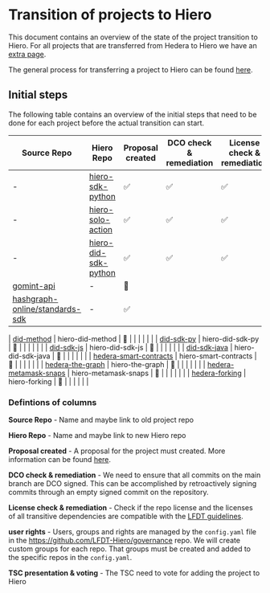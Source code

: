 # Transition of projects to Hiero

This document contains an overview of the state of the project transition to Hiero.
For all projects that are transferred from Hedera to Hiero we have an [extra page](transition.md).

The general process for transferring a project to Hiero can be found [here](howto-transfer.md).

## Initial steps

The following table contains an overview of the initial steps that need to be done for each project before the actual transition can start.

| Source Repo                                                                 | Hiero Repo                                                                   | Proposal created   | DCO check & remediation   | License check & remediation | user rights       | TSC presentation & voting |  transfered |
|-----------------------------------------------------------------------------|------------------------------------------------------------------------------| ------------------ | ------------------------- | --------------------------- | ----------------- | ------------------------- |------------|
| -                                                                           | [hiero-sdk-python](https://github.com/hiero-ledger/hiero-sdk-python)         | :white_check_mark: | :white_check_mark:        | :white_check_mark:         | :white_check_mark: | :white_check_mark:        | :tada:     |
| -                                                                           | [hiero-solo-action](https://github.com/hiero-ledger/hiero-solo-action)       | :white_check_mark: | :white_check_mark:        | :white_check_mark:         | :white_check_mark: | :white_check_mark:        | :tada:     |
| -                                                                           | [hiero-did-sdk-python](https://github.com/hiero-ledger/hiero-did-sdk-python) | :white_check_mark: | :white_check_mark:        | :white_check_mark:         | :white_check_mark: | :white_check_mark:        | :tada:     |
| [gomint-api](https://github.com/gomintco/gomint-api)                        | -                                                                            | :construction: |         |         | |  |    |
| [hashgraph-online/standards-sdk](https://github.com/hashgraph-online/standards-sdk)                        | -                                                                            | :white_check_mark: |         |         | |  |    |

| [did-method](https://github.com/hashgraph/did-method)                       | hiero-did-method                                                             | :construction: | | | | | |
| [did-sdk-py](https://github.com/hashgraph/did-sdk-py)                       | hiero-did-sdk-py                                                             | :construction: | | | | | |
| [did-sdk-js](https://github.com/hashgraph/did-sdk-js)                       | hiero-did-sdk-js                                                             | :construction: | | | | | |
| [did-sdk-java](https://github.com/hashgraph/did-sdk-java)                   | hiero-did-sdk-java                                                           | :construction: | | | | | |
| [hedera-smart-contracts](https://github.com/hashgraph/hedera-smart-contracts)      | hiero-smart-contracts                                                        | :construction: | | | | | |
| [hedera-the-graph](https://github.com/hashgraph/hedera-the-graph)           | hiero-the-graph                                                              | :construction: | | | | | |
| [hedera-metamask-snaps](https://github.com/hashgraph/hedera-metamask-snaps) | hiero-metamask-snaps                                                         | :construction: | | | | | |
| [hedera-forking](https://github.com/hashgraph/hedera-forking)               | hiero-forking                                                                | :construction: | | | | | |

### Defintions of columns

**Source Repo** - Name and maybe link to old project repo

**Hiero Repo** - Name and maybe link to new Hiero repo

**Proposal created** - A proposal for the project must created. More information can be found [here](howto-transfer.md).

**DCO check & remediation** - We need to ensure that all commits on the main branch are DCO signed. This can be accomplished by retroactively signing commits through an empty signed commit on the repository.

**License check & remediation** - Check if the repo license and the licenses of all transitive dependencies are compatible with the [LFDT guidelines](https://lf-decentralized-trust.github.io/governance/governing-documents/allowed-third-party-licenses.html).

**user rights** - Users, groups and rights are managed by the `config.yaml` file in the https://github.com/LFDT-Hiero/governance repo. We will create custom groups for each repo. That groups must be created and added to the specific repos in the `config.yaml`.

**TSC presentation & voting** - The TSC need to vote for adding the project to Hiero

